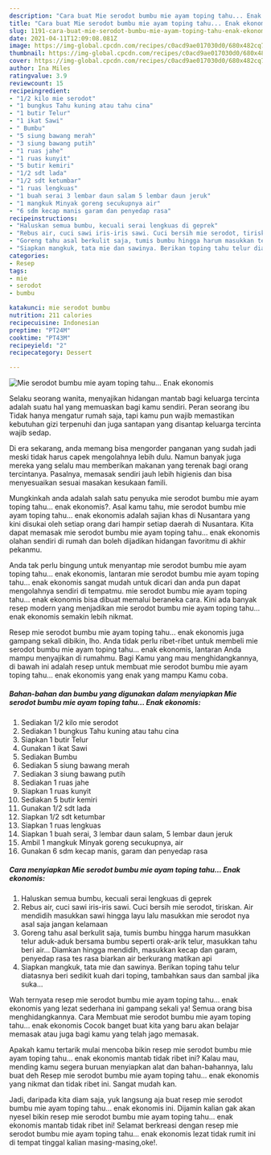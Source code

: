 ```yaml
---
description: "Cara buat Mie serodot bumbu mie ayam toping tahu... Enak ekonomis yang enak Untuk Jualan"
title: "Cara buat Mie serodot bumbu mie ayam toping tahu... Enak ekonomis yang enak Untuk Jualan"
slug: 1191-cara-buat-mie-serodot-bumbu-mie-ayam-toping-tahu-enak-ekonomis-yang-enak-untuk-jualan
date: 2021-04-11T12:09:08.081Z
image: https://img-global.cpcdn.com/recipes/c0acd9ae017030d0/680x482cq70/mie-serodot-bumbu-mie-ayam-toping-tahu-enak-ekonomis-foto-resep-utama.jpg
thumbnail: https://img-global.cpcdn.com/recipes/c0acd9ae017030d0/680x482cq70/mie-serodot-bumbu-mie-ayam-toping-tahu-enak-ekonomis-foto-resep-utama.jpg
cover: https://img-global.cpcdn.com/recipes/c0acd9ae017030d0/680x482cq70/mie-serodot-bumbu-mie-ayam-toping-tahu-enak-ekonomis-foto-resep-utama.jpg
author: Ina Miles
ratingvalue: 3.9
reviewcount: 15
recipeingredient:
- "1/2 kilo mie serodot"
- "1 bungkus Tahu kuning atau tahu cina"
- "1 butir Telur"
- "1 ikat Sawi"
- " Bumbu"
- "5 siung bawang merah"
- "3 siung bawang putih"
- "1 ruas jahe"
- "1 ruas kunyit"
- "5 butir kemiri"
- "1/2 sdt lada"
- "1/2 sdt ketumbar"
- "1 ruas lengkuas"
- "1 buah serai 3 lembar daun salam 5 lembar daun jeruk"
- "1 mangkuk Minyak goreng secukupnya air"
- "6 sdm kecap manis garam dan penyedap rasa"
recipeinstructions:
- "Haluskan semua bumbu, kecuali serai lengkuas di geprek"
- "Rebus air, cuci sawi iris-iris sawi. Cuci bersih mie serodot, tiriskan. Air mendidih masukkan sawi hingga layu lalu masukkan mie serodot nya asal saja jangan kelamaan"
- "Goreng tahu asal berkulit saja, tumis bumbu hingga harum masukkan telur aduk-aduk bersama bumbu seperti orak-arik telur, masukkan tahu beri air... Diamkan hingga mendidih, masukkan kecap dan garam, penyedap rasa tes rasa biarkan air berkurang matikan api"
- "Siapkan mangkuk, tata mie dan sawinya. Berikan toping tahu telur diatasnya beri sedikit kuah dari toping, tambahkan saus dan sambal jika suka..."
categories:
- Resep
tags:
- mie
- serodot
- bumbu

katakunci: mie serodot bumbu 
nutrition: 211 calories
recipecuisine: Indonesian
preptime: "PT24M"
cooktime: "PT43M"
recipeyield: "2"
recipecategory: Dessert

---
```



![Mie serodot bumbu mie ayam toping tahu... Enak ekonomis](https://img-global.cpcdn.com/recipes/c0acd9ae017030d0/680x482cq70/mie-serodot-bumbu-mie-ayam-toping-tahu-enak-ekonomis-foto-resep-utama.jpg)

Selaku seorang wanita, menyajikan hidangan mantab bagi keluarga tercinta adalah suatu hal yang memuaskan bagi kamu sendiri. Peran seorang ibu Tidak hanya mengatur rumah saja, tapi kamu pun wajib memastikan kebutuhan gizi terpenuhi dan juga santapan yang disantap keluarga tercinta wajib sedap.

Di era  sekarang, anda memang bisa mengorder panganan yang sudah jadi meski tidak harus capek mengolahnya lebih dulu. Namun banyak juga mereka yang selalu mau memberikan makanan yang terenak bagi orang tercintanya. Pasalnya, memasak sendiri jauh lebih higienis dan bisa menyesuaikan sesuai masakan kesukaan famili. 



Mungkinkah anda adalah salah satu penyuka mie serodot bumbu mie ayam toping tahu... enak ekonomis?. Asal kamu tahu, mie serodot bumbu mie ayam toping tahu... enak ekonomis adalah sajian khas di Nusantara yang kini disukai oleh setiap orang dari hampir setiap daerah di Nusantara. Kita dapat memasak mie serodot bumbu mie ayam toping tahu... enak ekonomis olahan sendiri di rumah dan boleh dijadikan hidangan favoritmu di akhir pekanmu.

Anda tak perlu bingung untuk menyantap mie serodot bumbu mie ayam toping tahu... enak ekonomis, lantaran mie serodot bumbu mie ayam toping tahu... enak ekonomis sangat mudah untuk dicari dan anda pun dapat mengolahnya sendiri di tempatmu. mie serodot bumbu mie ayam toping tahu... enak ekonomis bisa dibuat memalui beraneka cara. Kini ada banyak resep modern yang menjadikan mie serodot bumbu mie ayam toping tahu... enak ekonomis semakin lebih nikmat.

Resep mie serodot bumbu mie ayam toping tahu... enak ekonomis juga gampang sekali dibikin, lho. Anda tidak perlu ribet-ribet untuk membeli mie serodot bumbu mie ayam toping tahu... enak ekonomis, lantaran Anda mampu menyajikan di rumahmu. Bagi Kamu yang mau menghidangkannya, di bawah ini adalah resep untuk membuat mie serodot bumbu mie ayam toping tahu... enak ekonomis yang enak yang mampu Kamu coba.

<!--inarticleads1-->

##### Bahan-bahan dan bumbu yang digunakan dalam menyiapkan Mie serodot bumbu mie ayam toping tahu... Enak ekonomis:

1. Sediakan 1/2 kilo mie serodot
1. Sediakan 1 bungkus Tahu kuning atau tahu cina
1. Siapkan 1 butir Telur
1. Gunakan 1 ikat Sawi
1. Sediakan  Bumbu
1. Sediakan 5 siung bawang merah
1. Sediakan 3 siung bawang putih
1. Sediakan 1 ruas jahe
1. Siapkan 1 ruas kunyit
1. Sediakan 5 butir kemiri
1. Gunakan 1/2 sdt lada
1. Siapkan 1/2 sdt ketumbar
1. Siapkan 1 ruas lengkuas
1. Siapkan 1 buah serai, 3 lembar daun salam, 5 lembar daun jeruk
1. Ambil 1 mangkuk Minyak goreng secukupnya, air
1. Gunakan 6 sdm kecap manis, garam dan penyedap rasa




<!--inarticleads2-->

##### Cara menyiapkan Mie serodot bumbu mie ayam toping tahu... Enak ekonomis:

1. Haluskan semua bumbu, kecuali serai lengkuas di geprek
1. Rebus air, cuci sawi iris-iris sawi. Cuci bersih mie serodot, tiriskan. Air mendidih masukkan sawi hingga layu lalu masukkan mie serodot nya asal saja jangan kelamaan
1. Goreng tahu asal berkulit saja, tumis bumbu hingga harum masukkan telur aduk-aduk bersama bumbu seperti orak-arik telur, masukkan tahu beri air... Diamkan hingga mendidih, masukkan kecap dan garam, penyedap rasa tes rasa biarkan air berkurang matikan api
1. Siapkan mangkuk, tata mie dan sawinya. Berikan toping tahu telur diatasnya beri sedikit kuah dari toping, tambahkan saus dan sambal jika suka...




Wah ternyata resep mie serodot bumbu mie ayam toping tahu... enak ekonomis yang lezat sederhana ini gampang sekali ya! Semua orang bisa menghidangkannya. Cara Membuat mie serodot bumbu mie ayam toping tahu... enak ekonomis Cocok banget buat kita yang baru akan belajar memasak atau juga bagi kamu yang telah jago memasak.

Apakah kamu tertarik mulai mencoba bikin resep mie serodot bumbu mie ayam toping tahu... enak ekonomis mantab tidak ribet ini? Kalau mau, mending kamu segera buruan menyiapkan alat dan bahan-bahannya, lalu buat deh Resep mie serodot bumbu mie ayam toping tahu... enak ekonomis yang nikmat dan tidak ribet ini. Sangat mudah kan. 

Jadi, daripada kita diam saja, yuk langsung aja buat resep mie serodot bumbu mie ayam toping tahu... enak ekonomis ini. Dijamin kalian gak akan nyesel bikin resep mie serodot bumbu mie ayam toping tahu... enak ekonomis mantab tidak ribet ini! Selamat berkreasi dengan resep mie serodot bumbu mie ayam toping tahu... enak ekonomis lezat tidak rumit ini di tempat tinggal kalian masing-masing,oke!.

